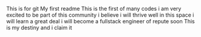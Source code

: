 This is for git
My first readme 
This is the first of many codes 
i am very excited to be part of this community 
i believe i will thrive well in this space 
i will learn a great deal 
i will become a fullstack engineer of repute soon 
This is my destiny and i claim it
